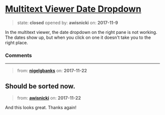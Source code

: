 # [Multitext Viewer Date Dropdown](https://github.com/livingstoneonline/livingstoneonline/issues/241)

> state: **closed** opened by: **awisnicki** on: **2017-11-9**

In the multitext viewer, the date dropdown on the right pane is not working. The dates show up, but when you click on one it doesn&#x27;t take you to the right place.

### Comments

---
> from: [**nigelgbanks**](https://github.com/livingstoneonline/livingstoneonline/issues/241#issuecomment-346274484) on: **2017-11-22**

Should be sorted now.
---
> from: [**awisnicki**](https://github.com/livingstoneonline/livingstoneonline/issues/241#issuecomment-346389119) on: **2017-11-22**

And this looks great. Thanks again!
